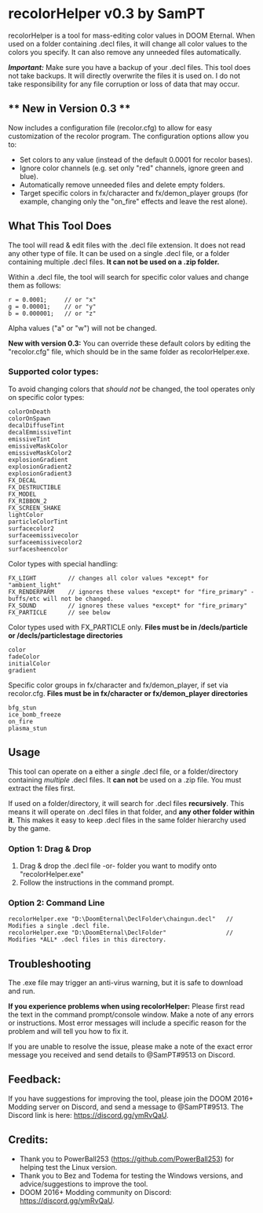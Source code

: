 # recolorHelper v0.3 by SamPT

recolorHelper is a tool for mass-editing color values in DOOM Eternal. When used on a folder containing .decl files, it will change all color values to the colors you specify. It can also remove any unneeded files automatically. 

__*Important:*__ Make sure you have a backup of your .decl files. This tool does not take backups. It will directly overwrite the files it is used on. I do not take responsibility for any file corruption or loss of data that may occur.

## \*\* New in Version 0.3 \*\*

Now includes a configuration file (recolor.cfg) to allow for easy customization of the recolor program. The configuration options allow you to:

- Set colors to any value (instead of the default 0.0001 for recolor bases).
- Ignore color channels (e.g. set only "red" channels, ignore green and blue).
- Automatically remove unneeded files and delete empty folders.
- Target specific colors in fx/character and fx/demon_player groups (for example, changing only the "on_fire" effects and leave the rest alone).

## What This Tool Does

The tool will read & edit files with the .decl file extension. It does not read any other type of file. It can be used on a single .decl file, or a folder containing multiple .decl files. **It can not be used on a .zip folder.**

Within a .decl file, the tool will search for specific color values and change them as follows:

```
r = 0.0001;     // or "x"
g = 0.00001;    // or "y"
b = 0.000001;   // or "z"
```

Alpha values ("a" or "w") will not be changed.

**New with version 0.3:** You can override these default colors by editing the "recolor.cfg" file, which should be in the same folder as recolorHelper.exe.


### Supported color types:

To avoid changing colors that *should not* be changed, the tool operates only on specific color types:

```
colorOnDeath   
colorOnSpawn               
decalDiffuseTint     
decalEmmissiveTint   
emissiveTint     
emissiveMaskColor
emissiveMaskColor2
explosionGradient
explosionGradient2
explosionGradient3
FX_DECAL
FX_DESTRUCTIBLE
FX_MODEL
FX_RIBBON_2
FX_SCREEN_SHAKE
lightColor
particleColorTint    
surfacecolor2
surfaceemissivecolor 
surfaceemissivecolor2
surfacesheencolor
```

Color types with special handling:

```
FX_LIGHT         // changes all color values *except* for "ambient_light"
FX_RENDERPARM    // ignores these values *except* for "fire_primary" - buffs/etc will not be changed.
FX_SOUND         // ignores these values *except* for "fire_primary"
FX_PARTICLE      // see below
```

Color types used with FX_PARTICLE only. **Files must be in /decls/particle or /decls/particlestage directories**

```
color
fadeColor
initialColor
gradient
```

Specific color groups in fx/character and fx/demon_player, if set via recolor.cfg. **Files must be in fx/character or fx/demon_player directories**

```
bfg_stun
ice_bomb_freeze
on_fire
plasma_stun
```

## Usage 

This tool can operate on a either a *single* .decl file, or a folder/directory containing *multiple* .decl files. It **can not** be used on a .zip file. You must extract the files first.

If used on a folder/directory, it will search for .decl files **recursively**. This means it will operate on .decl files in that folder, and **any other folder within it**. This makes it easy to keep .decl files in the same folder hierarchy used by the game. 

### Option 1: Drag & Drop

1. Drag & drop the .decl file -or- folder you want to modify onto "recolorHelper.exe"
2. Follow the instructions in the command prompt.

### Option 2: Command Line
 
```
recolorHelper.exe "D:\DoomEternal\DeclFolder\chaingun.decl"   // Modifies a single .decl file.
recolorHelper.exe "D:\DoomEternal\DeclFolder"                 // Modifies *ALL* .decl files in this directory.
```

## Troubleshooting

The .exe file may trigger an anti-virus warning, but it is safe to download and run.

**If you experience problems when using recolorHelper:** Please first read the text in the command prompt/console window. Make a note of any errors or instructions. Most error messages will include a specific reason for the problem and will tell you how to fix it.

If you are unable to resolve the issue, please make a note of the exact error message you received and send details to @SamPT#9513 on Discord. 

## Feedback:

If you have suggestions for improving the tool, please join the DOOM 2016+ Modding server on Discord, and send a message to @SamPT#9513. The Discord link is here: https://discord.gg/ymRvQaU.

## Credits:

- Thank you to PowerBall253 (https://github.com/PowerBall253) for helping test the Linux version.
- Thank you to Bez and Todema for testing the Windows versions, and advice/suggestions to improve the tool.
- DOOM 2016+ Modding community on Discord: https://discord.gg/ymRvQaU.
